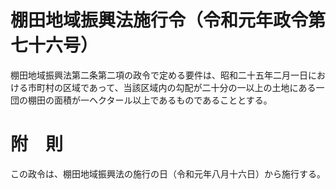 # 棚田地域振興法施行令（令和元年政令第七十六号）
棚田地域振興法第二条第二項の政令で定める要件は、昭和二十五年二月一日における市町村の区域であって、当該区域内の勾配が二十分の一以上の土地にある一団の棚田の面積が一ヘクタール以上であるものであることとする。
# 附　則
この政令は、棚田地域振興法の施行の日（令和元年八月十六日）から施行する。

